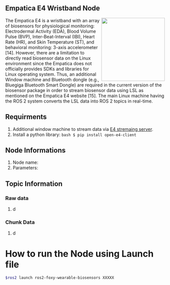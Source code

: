 ## Empatica E4 Wristband Node
<img align="right" width="200" src="https://github.com/SMARTlab-Purdue/ros2-foxy-wearable-biosensors/blob/master/media/img/empatica_e4.jpg">
The Empatica E4 is a wristband with an array of biosensors for physiological monitoring: Electrodermal Activity (EDA), Blood Volume Pulse (BVP), Inter-Beat-Interval (IBI), Heart Rate (HR), and Skin Temperature (ST), and behavioral monitoring: 3-axis accelerometer [14]. However, there are a limitation to directly read biosensor data on the Linux environment since the Empatica does not officially provides SDKs and libraries for Linux operating system. Thus, an additional Window machine and Bluetooth dongle (e.g., Bluegiga Bluetooth Smart Dongle) are required in the current version of the biosensor package in order to stream biosensor data using LSL as mentioned on the Empatica E4 website [15]. The main Linux machine having the ROS 2 system converts the LSL data into ROS 2 topics in real-time. 


## Requirments
1) Additional window machine to stream data via [E4 stremaing server](https://developer.empatica.com/windows-streaming-server-usage.html).
2) Install a python library: ```bash
$ pip install open-e4-client ```


## Node Informations
1) Node name:
2) Parameters: 

## Topic Information
### Raw data
1) d

### Chunk Data
1) d


# How to run the Node using Launch file

```bash
$ros2 launch ros2-foxy-wearable-biosensors XXXXX
```
